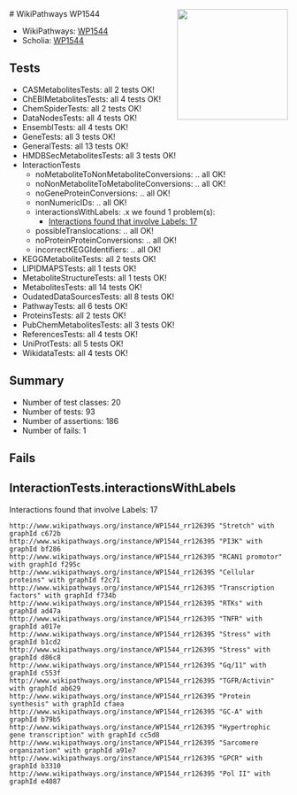 <img style="float: right; width: 200px" src="https://upload.wikimedia.org/wikipedia/commons/thumb/8/83/Wplogo_with_text_500.png/640px-Wplogo_with_text_500.png" />
# WikiPathways WP1544

* WikiPathways: [WP1544](https://wikipathways.org/pathways/WP1544)
* Scholia: [WP1544](https://scholia.toolforge.org/wikipathways/WP1544)
## Tests
* CASMetabolitesTests: all 2 tests OK!
* ChEBIMetabolitesTests: all 4 tests OK!
* ChemSpiderTests: all 2 tests OK!
* DataNodesTests: all 4 tests OK!
* EnsemblTests: all 4 tests OK!
* GeneTests: all 3 tests OK!
* GeneralTests: all 13 tests OK!
* HMDBSecMetabolitesTests: all 3 tests OK!
* InteractionTests
    * noMetaboliteToNonMetaboliteConversions: .. all OK!
    * noNonMetaboliteToMetaboliteConversions: .. all OK!
    * noGeneProteinConversions: .. all OK!
    * nonNumericIDs: .. all OK!
    * interactionsWithLabels: .x we found 1 problem(s):
        * [Interactions found that involve Labels: 17](#fe97a8bf)
    * possibleTranslocations: .. all OK!
    * noProteinProteinConversions: .. all OK!
    * incorrectKEGGIdentifiers: .. all OK!
* KEGGMetaboliteTests: all 2 tests OK!
* LIPIDMAPSTests: all 1 tests OK!
* MetaboliteStructureTests: all 1 tests OK!
* MetabolitesTests: all 14 tests OK!
* OudatedDataSourcesTests: all 8 tests OK!
* PathwayTests: all 6 tests OK!
* ProteinsTests: all 2 tests OK!
* PubChemMetabolitesTests: all 3 tests OK!
* ReferencesTests: all 4 tests OK!
* UniProtTests: all 5 tests OK!
* WikidataTests: all 4 tests OK!


## Summary

* Number of test classes: 20
* Number of tests: 93
* Number of assertions: 186
* Number of fails: 1

## Fails

<a name="fe97a8bf" />

## InteractionTests.interactionsWithLabels

Interactions found that involve Labels: 17
```
http://www.wikipathways.org/instance/WP1544_rr126395 "Stretch" with graphId c672b
http://www.wikipathways.org/instance/WP1544_rr126395 "PI3K" with graphId bf286
http://www.wikipathways.org/instance/WP1544_rr126395 "RCAN1 promotor" with graphId f295c
http://www.wikipathways.org/instance/WP1544_rr126395 "Cellular proteins" with graphId f2c71
http://www.wikipathways.org/instance/WP1544_rr126395 "Transcription factors" with graphId f734b
http://www.wikipathways.org/instance/WP1544_rr126395 "RTKs" with graphId ad47a
http://www.wikipathways.org/instance/WP1544_rr126395 "TNFR" with graphId a017e
http://www.wikipathways.org/instance/WP1544_rr126395 "Stress" with graphId b1cd2
http://www.wikipathways.org/instance/WP1544_rr126395 "Stress" with graphId d86c8
http://www.wikipathways.org/instance/WP1544_rr126395 "Gq/11" with graphId c553f
http://www.wikipathways.org/instance/WP1544_rr126395 "TGFR/Activin" with graphId ab629
http://www.wikipathways.org/instance/WP1544_rr126395 "Protein synthesis" with graphId cfaea
http://www.wikipathways.org/instance/WP1544_rr126395 "GC-A" with graphId b79b5
http://www.wikipathways.org/instance/WP1544_rr126395 "Hypertrophic gene transcription" with graphId cc5d8
http://www.wikipathways.org/instance/WP1544_rr126395 "Sarcomere organization" with graphId a91e7
http://www.wikipathways.org/instance/WP1544_rr126395 "GPCR" with graphId b3310
http://www.wikipathways.org/instance/WP1544_rr126395 "Pol II" with graphId e4087
```

